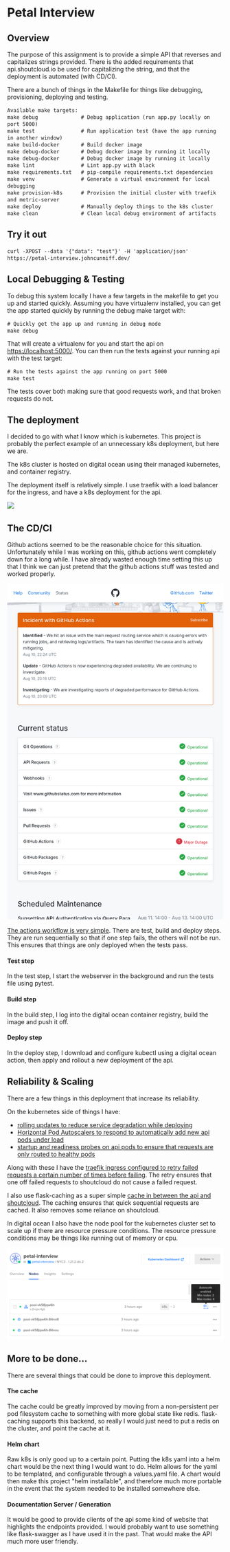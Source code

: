 # Petal Interview

## Overview

The purpose of this assignment is to provide a simple API that reverses and capitalizes strings provided.
There is the added requirements that api.shoutcloud.io be used for capitalizing the string, and that the
deployment is automated (with CD/CI).

There are a bunch of things in the Makefile for things like debugging, provisioning, deploying and testing.

```text
Available make targets:
make debug              # Debug application (run app.py locally on port 5000)
make test               # Run application test (have the app running in another window)
make build-docker       # Build docker image
make debug-docker       # Debug docker image by running it locally
make debug-docker       # Debug docker image by running it locally
make lint               # Lint app.py with black
make requirements.txt   # pip-compile requirements.txt dependencies
make venv               # Generate a virtual environment for local debugging
make provision-k8s      # Provision the initial cluster with traefik and metric-server
make deploy             # Manually deploy things to the k8s cluster
make clean              # Clean local debug environment of artifacts

```

## Try it out

```shell
curl -XPOST --data '{"data": "test"}' -H 'application/json'  https://petal-interview.johncunniff.dev/
```

## Local Debugging & Testing

To debug this system locally I have a few targets in the makefile to get you up and started quickly.
Assuming you have virtualenv installed, you can get the app started quickly by running the debug make 
target with:

```shell
# Quickly get the app up and running in debug mode
make debug
```

That will create a virtualenv for you and start the api on [https://localhost:5000/](https://localhost:5000/).
You can then run the tests against your running api with the test target:

```shell
# Run the tests against the app running on port 5000
make test
```

The tests cover both making sure that good requests work, and that broken requests do not.

## The deployment

I decided to go with what I know which is kubernetes. This project is probably the perfect example
of an unnecessary k8s deployment, but here we are.

The k8s cluster is hosted on digital ocean using their managed kubernetes, and container registry.

The deployment itself is relatively simple. I use traefik with a load balancer for the ingress,
and have a k8s deployment for the api.

[![](https://mermaid.ink/img/eyJjb2RlIjoiZ3JhcGggTFJcbiAgICB1c2VyW1VzZXJdIC0tPiB8dXNlciByZXF1ZXN0fCBsYihMb2FkIEJhbGFuY2VyKVxuICAgIGxiIC0uLT4gdHJhZWZpazFbVHJhZWZpa11cbiAgICBsYiAtLi0-IHRyYWVmaWsyW1RyYWVmaWtdXG5cbiAgICBzdWJncmFwaCBrOHMgY2x1c3RlclxuICAgIHRyYWVmaWsxIC0tPiBhcGkxW0FQSTFdICYgYXBpMltBUEkyXVxuICAgIHN1YmdyYXBoIG5vZGUxXG4gICAgICAgIHRyYWVmaWsxXG4gICAgICAgIGFwaTFcbiAgICAgICAgYXBpMlxuICAgIGVuZFxuICAgIHRyYWVmaWsyIC0tPiBhcGkzW0FQSTNdXG4gICAgc3ViZ3JhcGggbm9kZTJcbiAgICAgICAgdHJhZWZpazJcbiAgICAgICAgYXBpM1xuICAgIGVuZFxuICAgIGVuZFxuICAiLCJtZXJtYWlkIjp7InRoZW1lIjoiZGVmYXVsdCJ9LCJ1cGRhdGVFZGl0b3IiOmZhbHNlLCJhdXRvU3luYyI6dHJ1ZSwidXBkYXRlRGlhZ3JhbSI6ZmFsc2V9)](https://mermaid-js.github.io/mermaid-live-editor/edit##eyJjb2RlIjoiZ3JhcGggTFJcbiAgICB1c2VyW1VzZXJdIC0tPiB8dXNlciByZXF1ZXN0fCBsYihMb2FkIEJhbGFuY2VyKVxuICAgIGxiIC0uLT4gdHJhZWZpazFbVHJhZWZpa11cbiAgICBsYiAtLi0-IHRyYWVmaWsyW1RyYWVmaWtdXG5cbiAgICBzdWJncmFwaCBrOHMgY2x1c3RlclxuICAgIHRyYWVmaWsxIC0tPiBhcGkxW0FQSTFdICYgYXBpMltBUEkyXVxuICAgIHN1YmdyYXBoIG5vZGUxXG4gICAgICAgIHRyYWVmaWsxXG4gICAgICAgIGFwaTFcbiAgICAgICAgYXBpMlxuICAgIGVuZFxuXG4gICAgdHJhZWZpazIgLS0-IGFwaTNbQVBJM11cbiAgICBzdWJncmFwaCBub2RlMlxuICAgICAgICB0cmFlZmlrMlxuICAgICAgICBhcGkzXG4gICAgZW5kXG4gICAgZW5kXG4gICIsIm1lcm1haWQiOiJ7XG4gIFwidGhlbWVcIjogXCJkZWZhdWx0XCJcbn0iLCJ1cGRhdGVFZGl0b3IiOmZhbHNlLCJhdXRvU3luYyI6dHJ1ZSwidXBkYXRlRGlhZ3JhbSI6ZmFsc2V9)

## The CD/CI

Github actions seemed to be the reasonable choice for this situation. Unfortunately while I was working
on this, github actions went completely down for a long while. I have already wasted enough time setting this 
up that I think we can just pretend that the github actions stuff was tested and worked properly.

![alt github-actions-down](./img/petal-github-actions.png)

[The actions workflow is very simple](.github/workflows/test-build-deploy.yaml). 
There are test, build and deploy steps. They are run sequentially so that
if one step fails, the others will not be run. This ensures that things are only deployed when the tests
pass.

#### Test step

In the test step, I start the webserver in the background and run the tests file using pytest.

#### Build step

In the build step, I log into the digital ocean container registry, build the image and push it off.

#### Deploy step

In the deploy step, I download and configure kubectl using a digital ocean action, then apply and rollout
a new deployment of the api.

## Reliability & Scaling

There are a few things in this deployment that increase its reliability.

On the kubernetes side of things I have:
- [rolling updates to reduce service degradation while deploying](k8s-deployment.yaml#L22)
- [Horizontal Pod Autoscalers to respond to automatically add new api pods under load](k8s-deployment.yaml#L149)
- [startup and readiness probes on api pods to ensure that requests are only routed to healthy pods](k8s-deployment.yaml#L67) 

Along with these I have the [traefik ingress configured to retry failed requests a certain number of 
times before failing](k8s-deployment.yaml#L114). The retry ensures that one off failed requests to shoutcloud do not cause a 
failed request.

I also use flask-caching as a super simple [cache in between the api and shoutcloud](app.py#L64). The caching ensures
that quick sequential requests are cached. It also removes some reliance on shoutcloud.

In digital ocean I also have the node pool for the kubernetes cluster set to scale up 
if there are resource pressure conditions. The resource pressure conditions may be things like
running out of memory or cpu.

![alt digital-ocean-nodes](./img/petal-k8s-nodes.png)
 

## More to be done...

There are several things that could be done to improve this deployment. 

#### The cache
The cache could be greatly improved by moving from a non-persistent per pod filesystem cache 
to something with more global state like redis. flask-caching supports this backend, so really 
I would just need to put a redis on the cluster, and point the cache at it.

#### Helm chart
Raw k8s is only good up to a certain point. Putting the k8s yaml into a helm chart would be the
next thing I would want to do. Helm allows for the yaml to be templated, and configurable through a
values.yaml file. A chart would then make this project "helm installable", and therefore much more 
portable in the event that the system needed to be installed somewhere else.

#### Documentation Server / Generation
It would be good to provide clients of the api some kind of website that highlights the endpoints
provided. I would probably want to use something like flask-swagger as I have used it in the past.
That would make the API much more user friendly.



